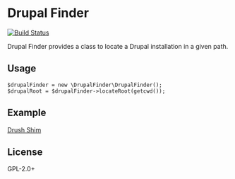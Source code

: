 # Drupal Finder

[![Build Status](https://travis-ci.org/webflo/drupal-finder.svg?branch=master)](https://travis-ci.org/webflo/drupal-finder)

Drupal Finder provides a class to locate a Drupal installation in a given path.

## Usage

```
$drupalFinder = new \DrupalFinder\DrupalFinder();
$drupalRoot = $drupalFinder->locateRoot(getcwd());
```

## Example

[Drush Shim](https://github.com/webflo/drush-shim)

## License

GPL-2.0+
